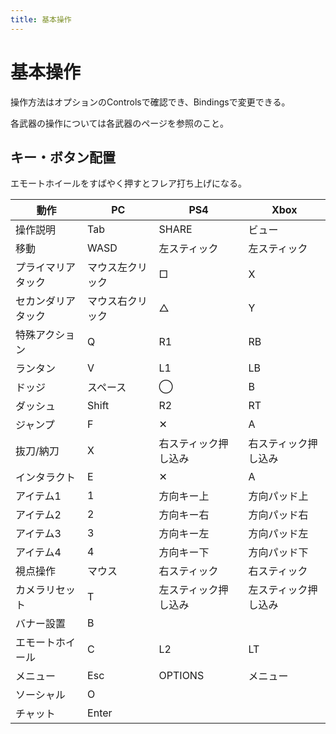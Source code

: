 ```yaml
---
title: 基本操作
---
```

# 基本操作

操作方法はオプションのControlsで確認でき、Bindingsで変更できる。

各武器の操作については各武器のページを参照のこと。

## キー・ボタン配置

エモートホイールをすばやく押すとフレア打ち上げになる。

動作 | PC | PS4 | Xbox
--------|-----|-----|-----|
操作説明 | Tab | SHARE | ビュー
移動 | WASD | 左スティック | 左スティック
プライマリアタック | マウス左クリック | □ | X
セカンダリアタック | マウス右クリック | △ | Y
特殊アクション | Q | R1 | RB
ランタン | V | L1 | LB
ドッジ | スペース | ◯ | B
ダッシュ | Shift | R2 | RT
ジャンプ | F | ✕ | A
抜刀/納刀 | X | 右スティック押し込み | 右スティック押し込み
インタラクト | E | ✕ | A 
アイテム1 | 1 | 方向キー上 | 方向パッド上
アイテム2 | 2 | 方向キー右 | 方向パッド右
アイテム3 | 3 | 方向キー左 | 方向パッド左
アイテム4 | 4 | 方向キー下 | 方向パッド下
視点操作 | マウス | 右スティック | 右スティック
カメラリセット | T | 左スティック押し込み | 左スティック押し込み
バナー設置 | B | |
エモートホイール | C | L2 | LT
メニュー | Esc | OPTIONS | メニュー
ソーシャル | O | | |
チャット | Enter | | |
